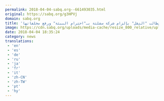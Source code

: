 ```yaml
---
permalink: 2018-04-04-sabq.org--661493035.html
original: https://sabq.org/g3HPVj
domain: sabq.org
title: 'زراعة عفيف تطالب "النقل" بإلزام شركة سفلتة بـ"احترام البيئة" ورفع مخلفاتها'
image: https://cdn.sabq.org/uploads/media-cache/resize_800_relative/uploads/material-file/5ac5195c47be758c098b45aa/5ac51940413f0.jpg
date: 2018-04-04 18:35:24
category: news
translations: 
 - 'en'
 - 'es'
 - 'de'
 - 'ru'
 - 'ja'
 - 'fr'
 - 'it'
 - 'zh-CN'
 - 'zh-TW'
 - 'pt'
 - 'hy'
---
```


